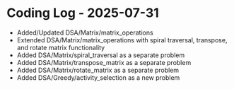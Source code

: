 # Coding Log - 2025-07-31

- Added/Updated DSA/Matrix/matrix_operations
- Extended DSA/Matrix/matrix_operations with spiral traversal, transpose, and rotate matrix functionality
- Added DSA/Matrix/spiral_traversal as a separate problem
- Added DSA/Matrix/transpose_matrix as a separate problem
- Added DSA/Matrix/rotate_matrix as a separate problem
- Added DSA/Greedy/activity_selection as a new problem